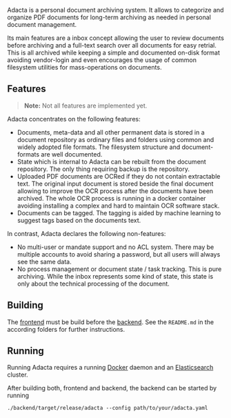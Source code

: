 Adacta is a personal document archiving system.
It allows to categorize and organize PDF documents for long-term archiving as needed in personal document management.  

Its main features are a inbox concept allowing the user to review documents before archiving and a full-text search over all documents for easy retrial.
This is all archived while keeping a simple and documented on-disk format avoiding vendor-login and even encourages the usage of common filesystem utilities for mass-operations on documents.

Features
---
> **Note:** Not all features are implemented yet. 

Adacta concentrates on the following features:
* Documents, meta-data and all other permanent data is stored in a document repository as ordinary files and folders using common and widely adopted file formats.
  The filesystem structure and document-formats are well documented.
* State which is internal to Adacta can be rebuilt from the document repository.
  The only thing requiring backup is the repository.
* Uploaded PDF documents are OCRed if they do not contain extractable text.
  The original input document is stored beside the final document allowing to improve the OCR process after the documents have been archived.
  The whole OCR process is running in a docker container avoiding installing a complex and hard to maintain OCR software stack.
* Documents can be tagged.
  The tagging is aided by machine learning to suggest tags based on the documents text.

In contrast, Adacta declares the following non-features:
* No multi-user or mandate support and no ACL system.
  There may be multiple accounts to avoid sharing a password, but all users will always see the same data.
* No process management or document state / task tracking.
  This is pure archiving. While the inbox represents some kind of state, this state is only about the technical processing of the document.


Building
---
The [frontend](./frontend/README.md) must be build before the [backend](./backend/README.md).
See the `README.md` in the according folders for further instructions.


Running
---
Running Adacta requires a running [Docker](https://docker.com) daemon and an [Elasticsearch](https://elasti.co) cluster.

After building both, frontend and backend, the backend can be started by running
```
./backend/target/release/adacta --config path/to/your/adacta.yaml
```
